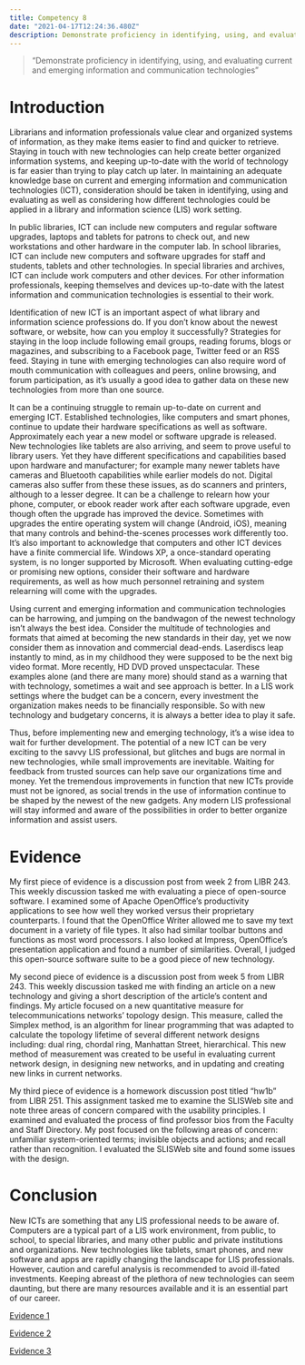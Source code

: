 ```yaml
---
title: Competency 8
date: "2021-04-17T12:24:36.480Z"
description: Demonstrate proficiency in identifying, using, and evaluating current and emerging information and communication technologies
---
```


> “Demonstrate proficiency in identifying, using, and evaluating current and emerging information and communication technologies”



# Introduction



Librarians and information professionals value clear and organized systems of information, as they make items easier to find and quicker to retrieve. Staying in touch with new technologies can help create better organized information systems, and keeping up-to-date with the world of technology is far easier than trying to play catch up later. In maintaining an adequate knowledge base on current and emerging information and communication technologies (ICT), consideration should be taken in identifying, using and evaluating as well as considering how different technologies could be applied in a library and information science (LIS) work setting.



In public libraries, ICT can include new computers and regular software upgrades, laptops and tablets for patrons to check out, and new workstations and other hardware in the computer lab. In school libraries, ICT can include new computers and software upgrades for staff and students, tablets and other technologies. In special libraries and archives, ICT can include work computers and other devices. For other information professionals, keeping themselves and devices up-to-date with the latest information and communication technologies is essential to their work.



Identification of new ICT is an important aspect of what library and information science professions do. If you don’t know about the newest software, or website, how can you employ it successfully? Strategies for staying in the loop include following email groups, reading forums, blogs or magazines, and subscribing to a Facebook page, Twitter feed or an RSS feed. Staying in tune with emerging technologies can also require word of mouth communication with colleagues and peers, online browsing, and forum participation, as it’s usually a good idea to gather data on these new technologies from more than one source.



It can be a continuing struggle to remain up-to-date on current and emerging ICT. Established technologies, like computers and smart phones, continue to update their hardware specifications as well as software. Approximately each year a new model or software upgrade is released. New technologies like tablets are also arriving, and seem to prove useful to library users. Yet they have different specifications and capabilities based upon hardware and manufacturer; for example many newer tablets have cameras and Bluetooth capabilities while earlier models do not. Digital cameras also suffer from these these issues, as do scanners and printers, although to a lesser degree. It can be a challenge to relearn how your phone, computer, or ebook reader work after each software upgrade, even though often the upgrade has improved the device. Sometimes with upgrades the entire operating system will change (Android, iOS), meaning that many controls and behind-the-scenes processes work differently too. It’s also important to acknowledge that computers and other ICT devices have a finite commercial life. Windows XP, a once-standard operating system, is no longer supported by Microsoft. When evaluating cutting-edge or promising new options, consider their software and hardware requirements, as well as how much personnel retraining and system relearning will come with the upgrades.



Using current and emerging information and communication technologies can be harrowing, and jumping on the bandwagon of the newest technology isn’t always the best idea. Consider the multitude of technologies and formats that aimed at becoming the new standards in their day, yet we now consider them as innovation and commercial dead-ends. Laserdiscs leap instantly to mind, as in my childhood they were supposed to be the next big video format. More recently, HD DVD proved unspectacular. These examples alone (and there are many more) should stand as a warning that with technology, sometimes a wait and see approach is better. In a LIS work settings where the budget can be a concern, every investment the organization makes needs to be financially responsible. So with new technology and budgetary concerns, it is always a better idea to play it safe.



Thus, before implementing new and emerging technology, it’s a wise idea to wait for further development. The potential of a new ICT can be very exciting to the savvy LIS professional, but glitches and bugs are normal in new technologies, while small improvements are inevitable. Waiting for feedback from trusted sources can help save our organizations time and money. Yet the tremendous improvements in function that new ICTs provide must not be ignored, as social trends in the use of information continue to be shaped by the newest of the new gadgets. Any modern LIS professional will stay informed and aware of the possibilities in order to better organize information and assist users.



# Evidence



My first piece of evidence is a discussion post from week 2 from LIBR 243. This weekly discussion tasked me with evaluating a piece of open-source software. I examined some of Apache OpenOffice’s productivity applications to see how well they worked versus their proprietary counterparts. I found that the OpenOffice Writer allowed me to save my text document in a variety of file types. It also had similar toolbar buttons and functions as most word processors. I also looked at Impress, OpenOffice’s presentation application and found a number of similarities. Overall, I judged this open-source software suite to be a good piece of new technology.



My second piece of evidence is a discussion post from week 5 from LIBR 243. This weekly discussion tasked me with finding an article on a new technology and giving a short description of the article’s content and findings. My article focused on a new quantitative measure for telecommunications networks’ topology design. This measure, called the Simplex method, is an algorithm for linear programming that was adapted to calculate the topology lifetime of several different network designs including: dual ring, chordal ring, Manhattan Street, hierarchical. This new method of measurement was created to be useful in evaluating current network design, in designing new networks, and in updating and creating new links in current networks.



My third piece of evidence is a homework discussion post titled “hw1b” from LIBR 251. This assignment tasked me to examine the SLISWeb site and note three areas of concern compared with the usability principles. I examined and evaluated the process of find professor bios from the Faculty and Staff Directory. My post focused on the following areas of concern: unfamiliar system-oriented terms; invisible objects and actions; and recall rather than recognition. I evaluated the SLISWeb site and found some issues with the design.



# Conclusion



New ICTs are something that any LIS professional needs to be aware of. Computers are a typical part of a LIS work environment, from public, to school, to special libraries, and many other public and private institutions and organizations. New technologies like tablets, smart phones, and new software and apps are rapidly changing the landscape for LIS professionals. However, caution and careful analysis is recommended to avoid ill-fated investments. Keeping abreast of the plethora of new technologies can seem daunting, but there are many resources available and it is an essential part of our career.


[Evidence 1](243.Week2Discuss.doc.pdf)

[Evidence 2](243.Week5Discuss.doc.pdf)

[Evidence 3](251.hw1b.doc.pdf)
